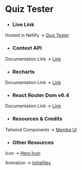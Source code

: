 # Quiz Tester

- ### Live Link
Hosted in Netlify -> [Quiz Tester](https://quizz-tester.netlify.app/)

- ### Context API

Documentation Link -> [Link](https://reactjs.org/docs/context.html#api)

- ### Recharts

Documentation Link -> [Link](https://recharts.org/en-US/)

- ### React Router Dom v6.4 
Documentation Link -> [Link](https://reactrouter.com/en/main/start/overview)

- ### Resources & Credits
Tailwind Components -> 
[Mamba UI](https://www.mambaui.com/)

- ### Other Resources
Icon -> [Hero Icon](https://heroicons.com/)

Animation -> [lottiefiles](https://lottiefiles.com/)
